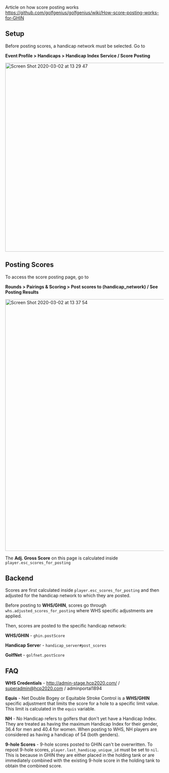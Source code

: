 Article on how score posting works https://github.com/golfgenius/golfgenius/wiki/How-score-posting-works-for-GHIN

## Setup

Before posting scores, a handicap network must be selected. Go to 

**Event Profile > Handicaps > Handicap Index Service / Score Posting**

<img width="600" alt="Screen Shot 2020-03-02 at 13 29 47" src="https://user-images.githubusercontent.com/16760229/75672784-22f5d580-5c8a-11ea-8ca3-c9ac45763d7b.png">

## Posting Scores

To access the score posting page, go to

**Rounds > Pairings & Scoring > Post scores to (handicap_network) / See Posting Results**

<img width="800" alt="Screen Shot 2020-03-02 at 13 37 54" src="https://user-images.githubusercontent.com/16760229/75673238-2d649f00-5c8b-11ea-9394-cee6eb9b7696.png">


The **Adj. Gross Score** on this page is calculated inside `player.esc_scores_for_posting`

## Backend

Scores are first calculated inside `player.esc_scores_for_posting` and then adjusted for the handicap network to which they are posted. 

Before posting to **WHS/GHIN**, scores go through `whs.adjusted_scores_for_posting` where WHS specific adjustments are applied.

Then, scores are posted to the specific handicap network:

**WHS/GHIN** - `ghin.postScore`

**Handicap Serve**r - `handicap_server#post_scores`

**GolfNet** - `golfnet.postScore`

## FAQ

**WHS Credentials** - http://admin-stage.hcp2020.com/ / superadmin@hcp2020.com / adminportal1894

**Equis** - Net Double Bogey or Equitable Stroke Control is a **WHS/GHIN** specific adjustment that limits the score for a hole to a specific limit value. This limit is calculated in the `equis` variable.

**NH** - No Handicap refers to golfers that don't yet have a Handicap Index. They are treated as having the maximum Handicap Index for their gender, 36.4 for men and 40.4 for women. When posting to WHS, NH players are considered as having a handicap of 54 (both genders).

**9-hole Scores** - 9-hole scores posted to GHIN can't be overwritten. To repost 9-hole scores, `player.last_handicap_unique_id` must be set to `nil`. This is because in GHIN they are either placed in the holding tank or are immediately combined with the existing 9-hole score in the holding tank to obtain the combined score.
